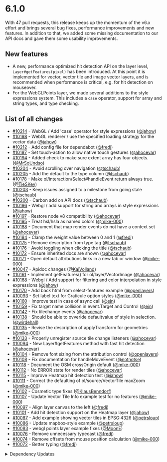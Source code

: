 # 6.1.0

With 47 pull requests, this release keeps up the momentum of the v6.x effort and brings several bug fixes, performance improvements and new features. In addition to that, we added some missing documentation to our API docs and gave them some usability improvements.

## New features

* A new, performance optimized hit detection API on the layer level, `Layer#getFeatures(pixel)` has been introduced. At this point it is implemented for vector, vector tile and image vector layers, and is recommended when performance is critical, e.g. for hit detection on mouseover.
* For the WebGLPoints layer, we made several additions to the style expressions system. This includes a `case` operator, support for array and string types, and type checking.

## List of all changes

 * [#10214](https://github.com/openlayers/openlayers/pull/10214) - WebGL / Add 'case' operator for style expressions ([@jahow](https://github.com/jahow))
 * [#10198](https://github.com/openlayers/openlayers/pull/10198) - WebGL renderer / use the specified loading strategy for the vector data ([@jahow](https://github.com/jahow))
 * [#10212](https://github.com/openlayers/openlayers/pull/10212) - Add config file for dependabot ([@fredj](https://github.com/fredj))
 * [#10187](https://github.com/openlayers/openlayers/pull/10187) - Set touch-action to allow native touch gestures ([@ahocevar](https://github.com/ahocevar))
 * [#10194](https://github.com/openlayers/openlayers/pull/10194) - Added check to make sure extent array has four objects. ([@MrSoUndso](https://github.com/MrSoUndso))
 * [#10204](https://github.com/openlayers/openlayers/pull/10204) - Avoid scrolling over navigation ([@tschaub](https://github.com/tschaub))
 * [#10205](https://github.com/openlayers/openlayers/pull/10205) - Add the default to the type column ([@tschaub](https://github.com/tschaub))
 * [#10178](https://github.com/openlayers/openlayers/pull/10178) - Make ol/interaction/Select#handleEvent return always true. ([@TieSKey](https://github.com/TieSKey))
 * [#10203](https://github.com/openlayers/openlayers/pull/10203) - Keep issues assigned to a milestone from going stale ([@tschaub](https://github.com/tschaub))
 * [#10200](https://github.com/openlayers/openlayers/pull/10200) - Carbon add on API docs ([@tschaub](https://github.com/tschaub))
 * [#10196](https://github.com/openlayers/openlayers/pull/10196) - Webgl / add support for string and arrays in style expressions ([@jahow](https://github.com/jahow))
 * [#10197](https://github.com/openlayers/openlayers/pull/10197) - Restore node v8 compatibility ([@ahocevar](https://github.com/ahocevar))
 * [#10195](https://github.com/openlayers/openlayers/pull/10195) - Treat hsl/hsla as named colors ([@mike-000](https://github.com/mike-000))
 * [#10188](https://github.com/openlayers/openlayers/pull/10188) - Document that map render events do not have a context set ([@ahocevar](https://github.com/ahocevar))
 * [#10184](https://github.com/openlayers/openlayers/pull/10184) - Clamp the weight value between 0 and 1 ([@fredj](https://github.com/fredj))
 * [#10175](https://github.com/openlayers/openlayers/pull/10175) - Remove description from type tag ([@tschaub](https://github.com/tschaub))
 * [#10176](https://github.com/openlayers/openlayers/pull/10176) - Avoid toggling when clicking the title ([@tschaub](https://github.com/tschaub))
 * [#10172](https://github.com/openlayers/openlayers/pull/10172) - Ensure inherited docs are shown ([@ahocevar](https://github.com/ahocevar))
 * [#10171](https://github.com/openlayers/openlayers/pull/10171) - Open default attributions links in a new tab or window ([@mike-000](https://github.com/mike-000))
 * [#10047](https://github.com/openlayers/openlayers/pull/10047) - Apidoc changes ([@KaiVolland](https://github.com/KaiVolland))
 * [#10161](https://github.com/openlayers/openlayers/pull/10161) - Implement getFeatures() for ol/layer/VectorImage ([@ahocevar](https://github.com/ahocevar))
 * [#10168](https://github.com/openlayers/openlayers/pull/10168) - Webgl / Add support for filtering and color interpolation in style expressions ([@jahow](https://github.com/jahow))
 * [#10170](https://github.com/openlayers/openlayers/pull/10170) - Add back html from select-features example ([@openlayers](https://github.com/openlayers))
 * [#10093](https://github.com/openlayers/openlayers/pull/10093) - Set label text for Graticule option styles ([@mike-000](https://github.com/mike-000))
 * [#10160](https://github.com/openlayers/openlayers/pull/10160) - Improve test in case of async call ([@ejn](https://github.com/ejn))
 * [#10159](https://github.com/openlayers/openlayers/pull/10159) - Fix target name collision in event.Target and Control ([@ejn](https://github.com/ejn))
 * [#10142](https://github.com/openlayers/openlayers/pull/10142) - Fix tilechange events ([@ahocevar](https://github.com/ahocevar))
 * [#10138](https://github.com/openlayers/openlayers/pull/10138) - Should be able to ovveride defaultvalue of style in selection. ([@wirdehall](https://github.com/wirdehall))
 * [#10135](https://github.com/openlayers/openlayers/pull/10135) - Revise the description of applyTransform for geometries ([@mike-000](https://github.com/mike-000))
 * [#10133](https://github.com/openlayers/openlayers/pull/10133) - Properly unregister source tile change listeners ([@ahocevar](https://github.com/ahocevar))
 * [#10094](https://github.com/openlayers/openlayers/pull/10094) - New Layer#getFeatures method with fast hit detection ([@ahocevar](https://github.com/ahocevar))
 * [#10104](https://github.com/openlayers/openlayers/pull/10104) - Remove font sizing from the attribution control ([@openlayers](https://github.com/openlayers))
 * [#10108](https://github.com/openlayers/openlayers/pull/10108) - Fix documentation for handleMoveEvent ([@notnotse](https://github.com/notnotse))
 * [#10118](https://github.com/openlayers/openlayers/pull/10118) - Document the OSM crossOrigin default ([@mike-000](https://github.com/mike-000))
 * [#10112](https://github.com/openlayers/openlayers/pull/10112) - No ERROR state for render tiles ([@ahocevar](https://github.com/ahocevar))
 * [#10115](https://github.com/openlayers/openlayers/pull/10115) - Improve Heatmap hit detection test ([@jahow](https://github.com/jahow))
 * [#10111](https://github.com/openlayers/openlayers/pull/10111) - Correct the defaulting of ol/source/VectorTile maxZoom ([@mike-000](https://github.com/mike-000))
 * [#10102](https://github.com/openlayers/openlayers/pull/10102) - Cosmetic type fixes ([@KlausBenndorf](https://github.com/KlausBenndorf))
 * [#10107](https://github.com/openlayers/openlayers/pull/10107) - Update Vector Tile Info example test for no features ([@mike-000](https://github.com/mike-000))
 * [#10097](https://github.com/openlayers/openlayers/pull/10097) - Align layer canvas to the left ([@fredj](https://github.com/fredj))
 * [#10101](https://github.com/openlayers/openlayers/pull/10101) - Add hit detection support on the Heatmap layer ([@jahow](https://github.com/jahow))
 * [#10087](https://github.com/openlayers/openlayers/pull/10087) - Add example showing vector tiles in EPSG:4326 ([@petrsloup](https://github.com/petrsloup))
 * [#10086](https://github.com/openlayers/openlayers/pull/10086) - Update mapbox-style example ([@petrsloup](https://github.com/petrsloup))
 * [#10083](https://github.com/openlayers/openlayers/pull/10083) - webgl points layer example fixes ([@MoonE](https://github.com/MoonE))
 * [#10076](https://github.com/openlayers/openlayers/pull/10076) - Remove unnecessary typecast ([@fredj](https://github.com/fredj))
 * [#10074](https://github.com/openlayers/openlayers/pull/10074) - Remove offsets from mouse position calculation ([@mike-000](https://github.com/mike-000))
 * [#10072](https://github.com/openlayers/openlayers/pull/10072) - Better typing ([@fredj](https://github.com/fredj))


<details>
  <summary>Dependency Updates</summary>
  
 * [#10208](https://github.com/openlayers/openlayers/pull/10208) - Bump pixelmatch from 5.0.2 to 5.1.0 ([@openlayers](https://github.com/openlayers))
 * [#10210](https://github.com/openlayers/openlayers/pull/10210) - Bump glob from 7.1.4 to 7.1.5 ([@openlayers](https://github.com/openlayers))
 * [#10209](https://github.com/openlayers/openlayers/pull/10209) - Bump karma from 4.1.0 to 4.4.1 ([@openlayers](https://github.com/openlayers))
 * [#10207](https://github.com/openlayers/openlayers/pull/10207) - Bump ol-mapbox-style from 5.0.0-beta.3 to 5.0.2 ([@openlayers](https://github.com/openlayers))
 * [#10157](https://github.com/openlayers/openlayers/pull/10157) - Bump karma-coverage-istanbul-reporter from 2.0.5 to 2.1.0 ([@openlayers](https://github.com/openlayers))
 * [#10155](https://github.com/openlayers/openlayers/pull/10155) - Bump @types/pbf from 3.0.1 to 3.0.2 ([@openlayers](https://github.com/openlayers))
 * [#10153](https://github.com/openlayers/openlayers/pull/10153) - Bump yargs from 14.0.0 to 14.2.0 ([@openlayers](https://github.com/openlayers))
 * [#10154](https://github.com/openlayers/openlayers/pull/10154) - Bump @babel/core from 7.4.4 to 7.6.4 ([@openlayers](https://github.com/openlayers))
 * [#10151](https://github.com/openlayers/openlayers/pull/10151) - Bump rollup-plugin-babel from 4.3.2 to 4.3.3 ([@openlayers](https://github.com/openlayers))
 * [#10148](https://github.com/openlayers/openlayers/pull/10148) - Bump rollup-plugin-node-resolve from 5.0.0 to 5.2.0 ([@openlayers](https://github.com/openlayers))
 * [#10150](https://github.com/openlayers/openlayers/pull/10150) - Bump copy-webpack-plugin from 5.0.3 to 5.0.4 ([@openlayers](https://github.com/openlayers))
 * [#10149](https://github.com/openlayers/openlayers/pull/10149) - Bump rbush from 3.0.0 to 3.0.1 ([@openlayers](https://github.com/openlayers))
 * [#10147](https://github.com/openlayers/openlayers/pull/10147) - Bump rollup from 1.12.0 to 1.25.1 ([@openlayers](https://github.com/openlayers))
 * [#10145](https://github.com/openlayers/openlayers/pull/10145) - Greenkeeper/handlebars 4.4.5 ([@openlayers](https://github.com/openlayers))
 * [#10132](https://github.com/openlayers/openlayers/pull/10132) - Update webpack to the latest version 🚀 ([@openlayers](https://github.com/openlayers))
 * [#10143](https://github.com/openlayers/openlayers/pull/10143) - Update mocha to the latest version 🚀 ([@openlayers](https://github.com/openlayers))
 * [#10117](https://github.com/openlayers/openlayers/pull/10117) - Update pbf to the latest version 🚀 ([@openlayers](https://github.com/openlayers))
 * [#10114](https://github.com/openlayers/openlayers/pull/10114) - Update coveralls to the latest version 🚀 ([@openlayers](https://github.com/openlayers))
 * [#10116](https://github.com/openlayers/openlayers/pull/10116) - Update webpack to the latest version 🚀 ([@openlayers](https://github.com/openlayers))
 * [#10105](https://github.com/openlayers/openlayers/pull/10105) - Update jsdoc-plugin-typescript to the latest version 🚀 ([@openlayers](https://github.com/openlayers))


</details>
